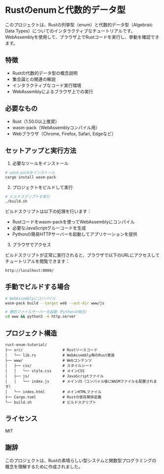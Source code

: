 # Rustのenumと代数的データ型

このプロジェクトは、Rustの列挙型（enum）と代数的データ型（Algebraic Data Types）についてのインタラクティブなチュートリアルです。WebAssemblyを使用して、ブラウザ上でRustコードを実行し、挙動を確認できます。

## 特徴

- Rustの代数的データ型の概念説明
- 集合論との関連の解説
- インタラクティブなコード実行環境
- WebAssemblyによるブラウザ上での実行

## 必要なもの

- Rust（1.50.0以上推奨）
- wasm-pack（WebAssemblyコンパイル用）
- Webブラウザ（Chrome, Firefox, Safari, Edgeなど）

## セットアップと実行方法

1. 必要なツールをインストール

```bash
# wasm-packをインストール
cargo install wasm-pack
```

2. プロジェクトをビルドして実行

```bash
# ビルドスクリプトを実行
./build.sh
```

ビルドスクリプトは以下の処理を行います：
- Rustコードをwasm-packを使ってWebAssemblyにコンパイル
- 必要なJavaScriptグルーコードを生成
- Pythonの簡易HTTPサーバーを起動してアプリケーションを提供

3. ブラウザでアクセス

ビルドスクリプトが正常に実行されると、ブラウザで以下のURLにアクセスしてチュートリアルを閲覧できます：

```
http://localhost:8000/
```

## 手動でビルドする場合

```bash
# WebAssemblyにコンパイル
wasm-pack build --target web --out-dir www/js

# 静的ファイルサーバーを起動（Pythonの場合）
cd www && python3 -m http.server
```

## プロジェクト構造

```
rust-enum-tutorial/
├── src/                  # Rustソースコード
│   └── lib.rs            # WebAssembly用のRust実装
├── www/                  # Webコンテンツ
│   ├── css/              # スタイルシート
│   │   └── style.css     # メインCSS
│   ├── js/               # JavaScriptファイル
│   │   └── index.js      # メインJS（コンパイル後にWASMファイルも配置されます）
│   └── index.html        # メインHTMLファイル
├── Cargo.toml            # Rustの依存関係定義
└── build.sh              # ビルドスクリプト
```

## ライセンス

MIT

## 謝辞

このプロジェクトは、Rustの素晴らしい型システムと関数型プログラミングの概念を理解するために作成されました。 
